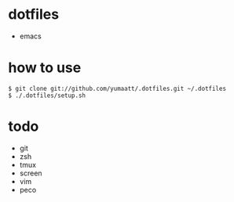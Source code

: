 # dotfiles

- emacs

# how to use

    $ git clone git://github.com/yumaatt/.dotfiles.git ~/.dotfiles
    $ ./.dotfiles/setup.sh

# todo

- git
- zsh
- tmux
- screen
- vim
- peco
